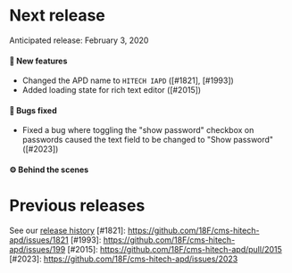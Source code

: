 # Next release

Anticipated release: February 3, 2020

#### 🚀 New features

- Changed the APD name to `HITECH IAPD` ([#1821], [#1993])
- Added loading state for rich text editor ([#2015])

#### 🐛 Bugs fixed

- Fixed a bug where toggling the "show password" checkbox on passwords caused the text field to be changed to "Show password" ([#2023])

#### ⚙️ Behind the scenes

# Previous releases

See our [release history](https://github.com/18F/cms-hitech-apd/releases)
[#1821]: https://github.com/18F/cms-hitech-apd/issues/1821
[#1993]: https://github.com/18F/cms-hitech-apd/issues/199
[#2015]: https://github.com/18F/cms-hitech-apd/pull/2015
[#2023]: https://github.com/18F/cms-hitech-apd/issues/2023
